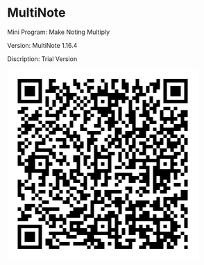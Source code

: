 # MultiNote
Mini Program: Make Noting Multiply

Version: MultiNote 1.16.4

Discription: Trial Version

![](https://github.com/iClassic-Live/MultiNote/blob/master/images/MultiNote%20Trail%20Version.jpg?raw=true)